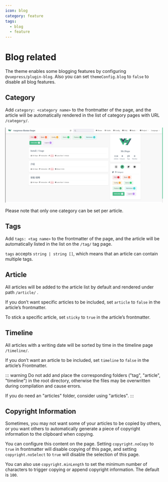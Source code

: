 ```yaml
---
icon: blog
category: feature
tags:
  - blog
  - feature
---
```


# Blog related

The theme enables some blogging features by configuring `@vuepress/plugin-blog`. Also you can set `themeConfig.blog` to `false` to disable all blog features.

## Category

Add `category: <category name>` to the frontmatter of the page, and the article will be automatically rendered in the list of category pages with URL `/category/`.

![Category](./assets/category.png)

Please note that only one category can be set per article.

## Tags

Add `tags: <tag name>` to the frontmatter of the page, and the article will be automatically listed in the list on the `/tag/` tag page.

`tags` accepts `string | string []`, which means that an article can contain multiple tags.

## Article

All articles will be added to the article list by default and rendered under path `/article/` .

If you don’t want specific articles to be included, set `article` to `false` in the article’s frontmatter.

To stick a specific article, set `sticky` to `true` in the article’s frontmatter.

## Timeline

All articles with a writing date will be sorted by time in the timeline page `/timeline/`.

If you don’t want an article to be included, set `timeline` to `false` in the article’s Frontmatter.

::: warning
Do not add and place the corresponding folders ("tag", "article", "timeline") in the root directory, otherwise the files may be overwritten during compilation and cause errors.

If you do need an "articles" folder, consider using "articles".
:::

## Copyright Information

Sometimes, you may not want some of your articles to be copied by others, or you want others to automatically generate a piece of copyright information to the clipboard when copying.

You can configure this content on the page. Setting `copyright.noCopy` to `true` in frontmatter will disable copying of this page, and setting `copyright.noSelect` to `true` will disable the selection of this page.

You can also use `copyright.minLength` to set the minimum number of characters to trigger copying or append copyright information. The default is `100`.
